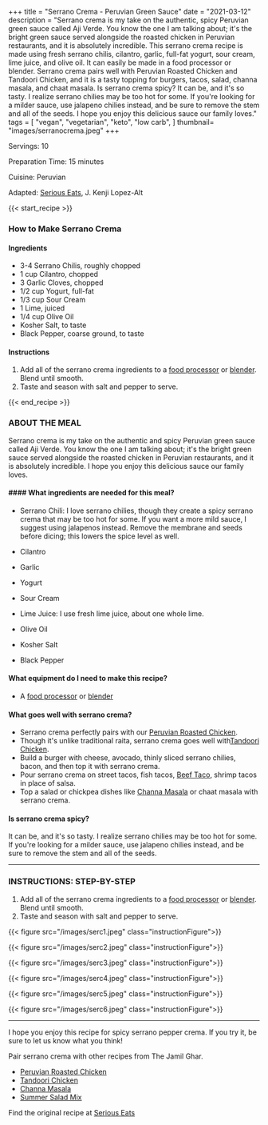 
+++
title = "Serrano Crema - Peruvian Green Sauce"
date = "2021-03-12"
description = "Serrano crema is my take on the authentic, spicy Peruvian green sauce called Aji Verde. You know the one I am talking about; it's the bright green sauce served alongside the roasted chicken in Peruvian restaurants, and it is absolutely incredible. This serrano crema recipe is made using fresh serrano chilis, cilantro, garlic, full-fat yogurt, sour cream, lime juice, and olive oil. It can easily be made in a food processor or blender. Serrano crema pairs well with Peruvian Roasted Chicken and Tandoori Chicken, and it is a tasty topping for burgers, tacos, salad, channa masala, and chaat masala. Is serrano crema spicy? It can be, and it's so tasty. I realize serrano chilies may be too hot for some. If you're looking for a milder sauce, use jalapeno chilies instead, and be sure to remove the stem and all of the seeds. I hope you enjoy this delicious sauce our family loves."
tags = [
    "vegan",
    "vegetarian",
    "keto",
    "low carb",
]
thumbnail= "images/serranocrema.jpeg"
+++

Servings: 10 <!--more-->

Preparation Time: 15 minutes

Cuisine: Peruvian

Adapted: [Serious Eats](https://www.seriouseats.com/recipes/2017/07/peruvian-style-grilled-chicken-sandwiches-recipe.html), J. Kenji Lopez-Alt

{{< start_recipe >}}

### How to Make Serrano Crema 

#### Ingredients 

* 3-4 Serrano Chilis, roughly chopped 
* 1 cup Cilantro, chopped 
* 3 Garlic Cloves, chopped 
* 1/2 cup Yogurt, full-fat 
* 1/3 cup Sour Cream 
* 1 Lime, juiced 
* 1/4 cup Olive Oil 
* Kosher Salt, to taste 
* Black Pepper, coarse ground, to taste
  
#### Instructions

1. Add all of the serrano crema ingredients to a [food processor](https://amzn.to/3vE4gs7) or [blender](https://amzn.to/2RqFDQM). Blend until smooth. 
2. Taste and season with salt and pepper to serve. 

{{< end_recipe >}}

### ABOUT THE MEAL

Serrano crema is my take on the authentic and spicy Peruvian green sauce called Aji Verde. You know the one I am talking about; it's the bright green sauce served alongside the roasted chicken in Peruvian restaurants, and it is absolutely incredible. I hope you enjoy this delicious sauce our family loves. 

#### #### What ingredients are needed for this meal? 

* Serrano Chili: I love serrano chilies, though they create a spicy serrano crema that may be too hot for some. If you want a more mild sauce, I suggest using jalapenos instead. Remove the membrane and seeds before dicing; this lowers the spice level as well. 

* Cilantro 

* Garlic

* Yogurt

* Sour Cream 

* Lime Juice: I use fresh lime juice, about one whole lime. 

* Olive Oil

* Kosher Salt 

* Black Pepper 

#### What equipment do I need to make this recipe?

* A [food processor](https://amzn.to/3vE4gs7) or [blender](https://amzn.to/2RqFDQM) 

#### What goes well with serrano crema?

* Serrano crema perfectly pairs with our [Peruvian Roasted Chicken](https://www.jamilghar.com/recipe/peruvian-chicken/). 
* Though it's unlike traditional raita, serrano crema goes well with[Tandoori Chicken](https://www.jamilghar.com/recipe/tandoori-chicken/). 
* Build a burger with cheese, avocado, thinly sliced serrano chilies, bacon, and then top it with serrano crema.  
* Pour serrano crema on street tacos, fish tacos, [Beef Taco](https://www.jamilghar.com/recipe/beef-taco/), shrimp tacos in place of salsa. 
* Top a salad or chickpea dishes like [Channa Masala](https://www.jamilghar.com/recipe/chana-masala/) or chaat masala with serrano crema.  

#### Is serrano crema spicy? 

It can be, and it's so tasty. I realize serrano chilies may be too hot for some. If you're looking for a milder sauce, use jalapeno chilies instead, and be sure to remove the stem and all of the seeds. 

----

### INSTRUCTIONS: STEP-BY-STEP 

1. Add all of the serrano crema ingredients to a [food processor](https://amzn.to/3vE4gs7) or [blender](https://amzn.to/2RqFDQM). Blend until smooth. 
2. Taste and season with salt and pepper to serve. 

{{< figure src="/images/serc1.jpeg" class="instructionFigure">}}

{{< figure src="/images/serc2.jpeg" class="instructionFigure">}}

{{< figure src="/images/serc3.jpeg" class="instructionFigure">}}

{{< figure src="/images/serc4.jpeg" class="instructionFigure">}}

{{< figure src="/images/serc5.jpeg" class="instructionFigure">}}

{{< figure src="/images/serc6.jpeg" class="instructionFigure">}}

----

I hope you enjoy this recipe for spicy serrano pepper crema. If you try it, be sure to let us know what you think!

Pair serrano crema with other recipes from The Jamil Ghar. 

* [Peruvian Roasted Chicken](https://www.jamilghar.com/recipe/peruvian-chicken/)
* [Tandoori Chicken](https://www.jamilghar.com/recipe/tandoori-chicken/)
* [Channa Masala](https://www.jamilghar.com/recipe/channa-masala/)
* [Summer Salad Mix](https://www.jamilghar.com/recipe/summer-salad-mix/)

Find the original recipe at [Serious Eats](https://www.seriouseats.com/recipes/2017/07/peruvian-style-grilled-chicken-sandwiches-recipe.html)
